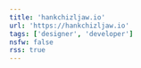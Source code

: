 ```yaml
---
title: 'hankchizljaw.io'
url: 'https://hankchizljaw.io'
tags: ['designer', 'developer']
nsfw: false
rss: true
---
```

